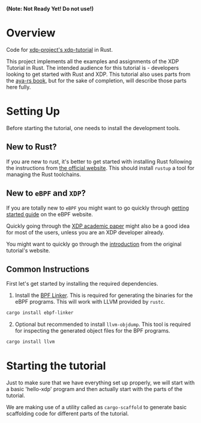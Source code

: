 **(Note: Not Ready Yet! Do not use!)**

# Overview

Code for [xdp-project's xdp-tutorial](https://github.com/xdp-project/xdp-tutorial/) in Rust.

This project implements all the examples and assignments of the XDP Tutorial in Rust. The intended audience for this tutorial is - developers looking to get started with Rust and XDP. This tutorial also uses parts from the [aya-rs book](https://aya-rs.dev/book/), but for the sake of completion, will describe those parts here fully.


# Setting Up

Before starting the tutorial, one needs to install the development tools.

## New to Rust?

If you are new to rust, it's better to get started with installing Rust following the instructions from [the official website](https://www.rust-lang.org/learn/get-started). This should install `rustup` a tool for managing the Rust toolchains.


## New to `eBPF` and `XDP`?

If you are totally new to `eBPF` you might want to go quickly through [getting started guide](https://ebpf.io/get-started/) on the eBPF website.

Quickly going through the [XDP academic paper](https://github.com/xdp-project/xdp-paper/blob/master/xdp-the-express-data-path.pdf) might also be a good idea for most of the users, unless you are an XDP developer already.

You might want to quickly go through the [introduction](https://github.com/xdp-project/xdp-tutorial/#introduction) from the original tutorial's website.


## Common Instructions

First let's get started by installing the required dependencies.

1. Install the [BPF Linker](https://github.com/aya-rs/bpf-linker). This is required for generating the binaries for the eBPF programs. This will work with LLVM provided by `rustc`.

```bash
cargo install ebpf-linker
```

2. Optional but recommended to install `llvm-objdump`. This tool is required for inspecting the generated object files for the BPF programs.

```bash
cargo install llvm
```
# Starting the tutorial

Just to make sure that we have everything set up properly, we will start with a basic 'hello-xdp' program and then actually start with the parts of the tutorial.

We are making use of a utility called as `cargo-scaffold` to generate basic scaffolding code for different parts of the tutorial.
